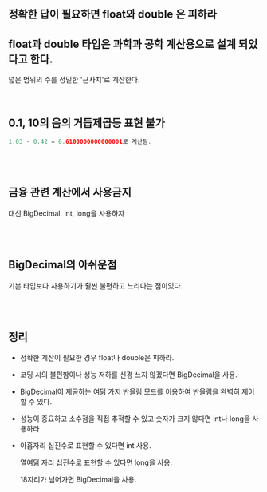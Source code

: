 ## 정확한 답이 필요하면 float와 double 은 피하라



## float과 double 타입은 과학과 공학 계산용으로 설계 되었다고 한다. 

넓은 범위의 수를 정밀한 '근사치'로 계산한다. 

<br/>

## 0.1, 10의 음의 거듭제곱등 표현 불가

```java
1.03 - 0.42 = 0.6100000000000001로 계산됨.
```

<br/><br/>

## 금융 관련 계산에서 사용금지

대신 BigDecimal, int, long을 사용하자

<br/><br/>

## BigDecimal의 아쉬운점

기본 타입보다 사용하기가 훨씬 불편하고 느리다는 점이있다. 

<br/><br/>

## 정리

- 정확한 계산이 필요한 경우 float나 double은 피하라.

- 코딩 시의 불편함이나 성능 저하를 신경 쓰지 않겠다면 BigDecimal을 사용.


- BigDecimal이 제공하는 여덝 가지 반올림 모드를 이용하여 반올림을 완벽히 제어할 수 있다. 


- 성능이 중요하고 소수점을 직접 추적할 수 있고 숫자가 크지 않다면 int나 long을 사용하라

- 아홉자리 십진수로 표현할 수 있다면 int 사용.

    열여덝 자리 십진수로 표현할 수 있다면 long을 사용. 
    
    18자리가 넘어가면 BigDecimal을 사용.